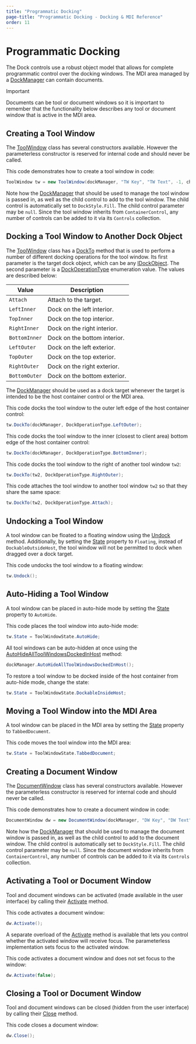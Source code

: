 ```yaml
---
title: "Programmatic Docking"
page-title: "Programmatic Docking - Docking & MDI Reference"
order: 11
---
```

# Programmatic Docking

The Dock controls use a robust object model that allows for complete programmatic control over the docking windows.  The MDI area managed by a [DockManager](xref:ActiproSoftware.UI.WinForms.Controls.Docking.DockManager) can contain documents.

> [!IMPORTANT]
> Documents can be tool or document windows so it is important to remember that the functionality below describes any tool or document window that is active in the MDI area.

## Creating a Tool Window

The [ToolWindow](xref:ActiproSoftware.UI.WinForms.Controls.Docking.ToolWindow) class has several constructors available.  However the parameterless constructor is reserved for internal code and should never be called.

This code demonstrates how to create a tool window in code:

```csharp
ToolWindow tw = new ToolWindow(dockManager, "TW Key", "TW Text", -1, childControl);
```

Note how the [DockManager](xref:ActiproSoftware.UI.WinForms.Controls.Docking.DockManager) that should be used to manage the tool window is passed in, as well as the child control to add to the tool window.  The child control is automatically set to `DockStyle.Fill`.  The child control parameter may be `null`.  Since the tool window inherits from `ContainerControl`, any number of controls can be added to it via its `Controls` collection.

## Docking a Tool Window to Another Dock Object

The [ToolWindow](xref:ActiproSoftware.UI.WinForms.Controls.Docking.ToolWindow) class has a [DockTo](xref:ActiproSoftware.UI.WinForms.Controls.Docking.ToolWindow.DockTo*) method that is used to perform a number of different docking operations for the tool window.  Its first parameter is the target dock object, which can be any [IDockObject](xref:ActiproSoftware.UI.WinForms.Controls.Docking.IDockObject).  The second parameter is a [DockOperationType](xref:ActiproSoftware.UI.WinForms.Controls.Docking.DockOperationType) enumeration value.  The values are described below:

| Value | Description |
|-----|-----|
| `Attach` | Attach to the target. |
| `LeftInner` | Dock on the left interior. |
| `TopInner` | Dock on the top interior. |
| `RightInner` | Dock on the right interior. |
| `BottomInner` | Dock on the bottom interior. |
| `LeftOuter` | Dock on the left exterior. |
| `TopOuter` | Dock on the top exterior. |
| `RightOuter` | Dock on the right exterior. |
| `BottomOuter` | Dock on the bottom exterior. |

The [DockManager](xref:ActiproSoftware.UI.WinForms.Controls.Docking.DockManager) should be used as a dock target whenever the target is intended to be the host container control or the MDI area.

This code docks the tool window to the outer left edge of the host container control:

```csharp
tw.DockTo(dockManager, DockOperationType.LeftOuter);
```

This code docks the tool window to the inner (closest to client area) bottom edge of the host container control:

```csharp
tw.DockTo(dockManager, DockOperationType.BottomInner);
```

This code docks the tool window to the right of another tool window `tw2`:

```csharp
tw.DockTo(tw2, DockOperationType.RightOuter);
```

This code attaches the tool window to another tool window `tw2` so that they share the same space:

```csharp
tw.DockTo(tw2, DockOperationType.Attach);
```

## Undocking a Tool Window

A tool window can be floated to a floating window using the [Undock](xref:ActiproSoftware.UI.WinForms.Controls.Docking.ToolWindow.Undock*) method.  Additionally, by setting the [State](xref:ActiproSoftware.UI.WinForms.Controls.Docking.ToolWindow.State) property to `Floating`, instead of `DockableOutsideHost`, the tool window will not be permitted to dock when dragged over a dock target.

This code undocks the tool window to a floating window:

```csharp
tw.Undock();
```

## Auto-Hiding a Tool Window

A tool window can be placed in auto-hide mode by setting the [State](xref:ActiproSoftware.UI.WinForms.Controls.Docking.ToolWindow.State) property to `AutoHide`.

This code places the tool window into auto-hide mode:

```csharp
tw.State = ToolWindowState.AutoHide;
```

All tool windows can be auto-hidden at once using the [AutoHideAllToolWindowsDockedInHost](xref:ActiproSoftware.UI.WinForms.Controls.Docking.DockManager.AutoHideAllToolWindowsDockedInHost*) method:

```csharp
dockManager.AutoHideAllToolWindowsDockedInHost();
```

To restore a tool window to be docked inside of the host container from auto-hide mode, change the state:

```csharp
tw.State = ToolWindowState.DockableInsideHost;
```

## Moving a Tool Window into the MDI Area

A tool window can be placed in the MDI area by setting the [State](xref:ActiproSoftware.UI.WinForms.Controls.Docking.ToolWindow.State) property to `TabbedDocument`.

This code moves the tool window into the MDI area:

```csharp
tw.State = ToolWindowState.TabbedDocument;
```

## Creating a Document Window

The [DocumentWindow](xref:ActiproSoftware.UI.WinForms.Controls.Docking.DocumentWindow) class has several constructors available.  However the parameterless constructor is reserved for internal code and should never be called.

This code demonstrates how to create a document window in code:

```csharp
DocumentWindow dw = new DocumentWindow(dockManager, "DW Key", "DW Text", null, childControl);
```

Note how the [DockManager](xref:ActiproSoftware.UI.WinForms.Controls.Docking.DockManager) that should be used to manage the document window is passed in, as well as the child control to add to the document window.  The child control is automatically set to `DockStyle.Fill`.  The child control parameter may be `null`.  Since the document window inherits from `ContainerControl`, any number of controls can be added to it via its `Controls` collection.

## Activating a Tool or Document Window

Tool and document windows can be activated (made available in the user interface) by calling their [Activate](xref:ActiproSoftware.UI.WinForms.Controls.Docking.TabbedMdiWindow.Activate*) method.

This code activates a document window:

```csharp
dw.Activate();
```

A separate overload of the [Activate](xref:ActiproSoftware.UI.WinForms.Controls.Docking.TabbedMdiWindow.Activate*) method is available that lets you control whether the activated window will receive focus.  The parameterless implementation sets focus to the activated window.

This code activates a document window and does not set focus to the window:

```csharp
dw.Activate(false);
```

## Closing a Tool or Document Window

Tool and document windows can be closed (hidden from the user interface) by calling their [Close](xref:ActiproSoftware.UI.WinForms.Controls.Docking.TabbedMdiWindow.Close*) method.

This code closes a document window:

```csharp
dw.Close();
```
